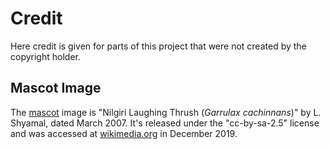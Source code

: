 Credit
======
Here credit is given for parts of this project that were not created by the
copyright holder.

Mascot Image
------------
The [mascot][1] image is "Nilgiri Laughing Thrush (_Garrulax cachinnans_)" by
L. Shyamal, dated March 2007.  It's released under the "cc-by-sa-2.5" license
and was accessed at [wikimedia.org][2] in December 2019.

[1]: garrulax-cachinnans.svg
[2]: https://commons.wikimedia.org/wiki/File:Garrulax_cachinnans.svg
